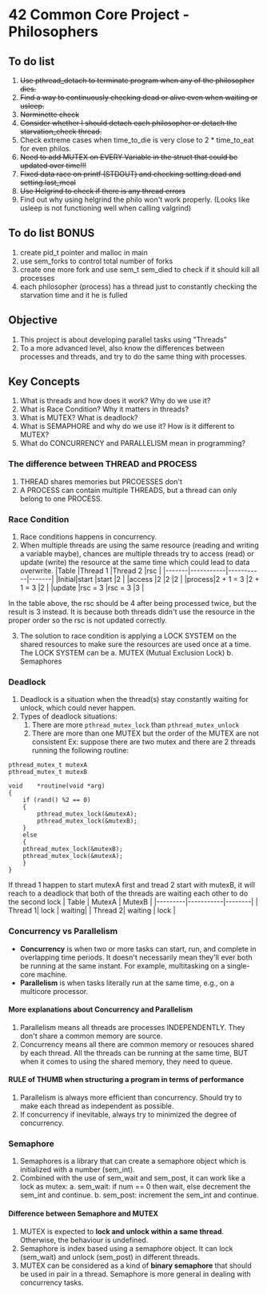 # 42 Common Core Project - Philosophers

## To do list

1. ~~Use pthread_detach to terminate program when any of the philosopher dies.~~
2. ~~Find a way to continuously checking dead or alive even when waiting or usleep.~~
3. ~~Norminette check~~
4. ~~Consider whether I should detach each philosopher or detach the starvation_check thread.~~
5. Check extreme cases when time_to_die is very close to 2 * time_to_eat for even philos.
6. ~~Need to add MUTEX on EVERY Variable in the struct that could be updated over time!!!~~
7. ~~Fixed data race on printf (STDOUT) and checking setting.dead and setting.last_meal~~
8. ~~Use Helgrind to check if there is any thread errors~~
9. Find out why using helgrind the philo won't work properly. (Looks like usleep is not functioning well when calling valgrind)

## To do list BONUS

1. create pid_t pointer and malloc in main
2. use sem_forks to control total number of forks
3. create one more fork and use sem_t sem_died to check if it should kill all processes
4. each philosopher (process) has a thread just to constantly checking the starvation time and it he is fulled


## Objective

1. This project is about developing parallel tasks using "Threads"
2. To a more advanced level, also know the differences between processes and threads, and try to do the same thing with processes.

## Key Concepts

1. What is threads and how does it work? Why do we use it?
2. What is Race Condition? Why it matters in threads?
3. What is MUTEX? What is deadlock?
4. What is SEMAPHORE and why do we use it? How is it different to MUTEX?
5. What do CONCURRENCY and PARALLELISM mean in programming?

### The difference between THREAD and PROCESS

1. THREAD shares memories but PRCOESSES don't
2. A PROCESS can contain multiple THREADS, but a thread can only belong to one PROCESS.

### Race Condition

1. Race conditions happens in concurrency.
2. When multiple threads are using the same resource (reading and writing a variable maybe), chances are multiple threads try to access (read) or update (write) the resource at the same time which could lead to data overwrite.
|Table  |Thread 1   |Thread 2   |rsc    |
|-------|-----------|-----------|-------|
|Initial|start      |start      |2      |
|access |2          |2          |2      |
|process|2 + 1 = 3  |2 + 1 = 3  |2      |
|update |rsc = 3    |rsc = 3    |3      |

In the table above, the rsc should be 4 after being processed twice, but the result is 3 instead. It is because both threads didn't use the resource in the proper order so the rsc is not updated correctly.

3. The solution to race condition is applying a LOCK SYSTEM on the shared resources to make sure the resources are used once at a time. The LOCK SYSTEM can be
    a. MUTEX (Mutual Exclusion Lock)
    b. Semaphores

### Deadlock

1. Deadlock is a situation when the thread(s) stay constantly waiting for unlock, which could never happen.
2. Types of deadlock situations:
    1. There are more ```pthread_mutex_lock``` than ```pthread_mutex_unlock```
    2. There are more than one MUTEX but the order of the MUTEX are not consistent
    Ex: suppose there are two mutex and there are 2 threads running the following routine:
```
pthread_mutex_t mutexA
pthread_mutex_t mutexB

void    *routine(void *arg)
{
    if (rand() %2 == 0)
    {
        pthread_mutex_lock(&mutexA);
        pthread_mutex_lock(&mutexB);
    }
    else
    {
    pthread_mutex_lock(&mutexB);
    pthread_mutex_lock(&mutexA);
    }
}
```
If thread 1 happen to start mutexA first and tread 2 start with mutexB, it will reach to a deadlock that both of the threads are waiting each other to do the second lock
| Table   | MutexA    | MutexB |
|---------|-----------|--------|
| Thread 1| lock      | waiting|
| Thread 2| waiting   | lock   |


### Concurrency vs Parallelism
- **Concurrency** is when two or more tasks can start, run, and complete in overlapping time periods. It doesn't necessarily mean they'll ever both be running at the same instant. For example, multitasking on a single-core machine.
- **Parallelism** is when tasks literally run at the same time, e.g., on a multicore processor.

#### More explanations about Concurrency and Parallelism

1. Parallelism means all threads are processes INDEPENDENTLY. They don't share a common memory are source.
2. Concurrency means all there are common memory or resouces shared by each thread. All the threads can be running at the same time, BUT when it comes to using the shared memory, they need to queue.

#### RULE of THUMB when structuring a program in terms of performance

1. Parallelism is always more efficient than concurrency. Should try to make each thread as independent as possible.
2. If concurrency if inevitable, always try to minimized the degree of concurrency.

### Semaphore

1. Semaphores is a library that can create a semaphore object which is initialized with a number (sem_int).
2. Combined with the use of sem_wait and sem_post, it can work like a lock as mutex:
    a. sem_wait: if num == 0 then wait, else decrement the sem_int and continue.
    b. sem_post: increment the sem_int and continue.

#### Difference between Semaphore and MUTEX

1. MUTEX is expected to **lock and unlock within a same thread**. Otherwise, the behaviour is undefined.
2. Semaphore is index based using a semaphore object. It can lock (sem_wait) and unlock (sem_post) in different threads.
3. MUTEX can be considered as a kind of **binary semaphore** that should be used in pair in a thread. Semaphore is more general in dealing with concurrency tasks.

